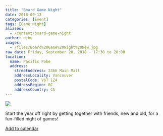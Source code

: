 ```yaml
---
title: "Board Game Night"
date: 2018-09-13
categories: [Event]
tags: [Game Night]
aliases:
  - /content/board-game-night
author: njhu
images:
  - /files/Board%20Game%20Night%20New.jpg
raw_date: Friday, September 28, 2018 - 17:30 to 20:00
location:
  name: Pacific Poke
  address:
    streetAddress: 2366 Main Mall
    addressLocality: Vancouver
    postalCode: V6T 1Z4
    addressRegion: BC
    addressCountry: CA
---
```


![](/files/Board%20Game%20Night%20New.jpg)

Start the year off right by getting together with friends, new and old, for a fun-filled night of games!

[Add to calendar](https://www.google.com/calendar/render?action=TEMPLATE&text=Board+Game+Night&details=https%3A%2F%2Fubccsss.org%2Fcontent%2Fboard-game-night%0AStart+the+year+off+right+by+getting+together+with+friends%2C+new+and+old%2C+for+a+fun-filled+night+of+games%21&location=Pacific+Poke%2C+ICICS+Computer+Science%2C+2366+Main+Mall%2C+Vancouver%2C+BC+V6T+1Z4%2C+Canada&dates=20180929T003000Z%2F20180929T030000Z)
